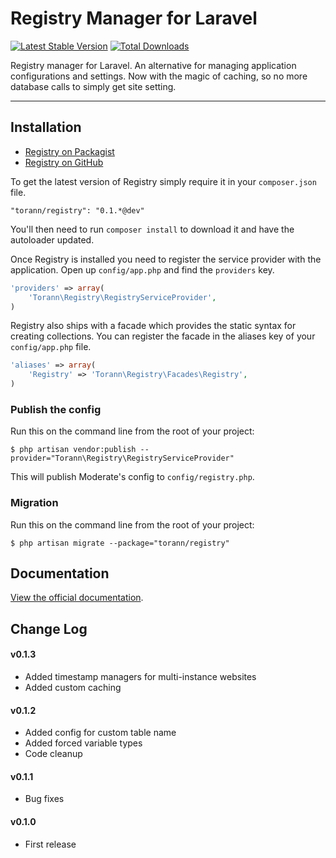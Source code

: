 # Registry Manager for Laravel

[![Latest Stable Version](https://poser.pugx.org/torann/registry/v/stable.png)](https://packagist.org/packages/torann/registry) [![Total Downloads](https://poser.pugx.org/torann/registry/downloads.png)](https://packagist.org/packages/torann/registry)

Registry manager for Laravel. An alternative for managing application configurations and settings. Now with the magic of caching, so no more database calls to simply get site setting.

----------

## Installation

- [Registry on Packagist](https://packagist.org/packages/torann/registry)
- [Registry on GitHub](https://github.com/Torann/laravel-registry)

To get the latest version of Registry simply require it in your `composer.json` file.

~~~
"torann/registry": "0.1.*@dev"
~~~

You'll then need to run `composer install` to download it and have the autoloader updated.

Once Registry is installed you need to register the service provider with the application. Open up `config/app.php` and find the `providers` key.

```php
'providers' => array(
    'Torann\Registry\RegistryServiceProvider',
)
```

Registry also ships with a facade which provides the static syntax for creating collections. You can register the facade in the aliases key of your `config/app.php` file.

```php
'aliases' => array(
    'Registry' => 'Torann\Registry\Facades\Registry',
)
```

### Publish the config

Run this on the command line from the root of your project:

~~~
$ php artisan vendor:publish --provider="Torann\Registry\RegistryServiceProvider"
~~~

This will publish Moderate's config to ``config/registry.php``.

### Migration

Run this on the command line from the root of your project:

~~~
$ php artisan migrate --package="torann/registry"
~~~

## Documentation

[View the official documentation](http://lyften.com/projects/laravel-registry/).

## Change Log

#### v0.1.3

- Added timestamp managers for multi-instance websites
- Added custom caching

#### v0.1.2

- Added config for custom table name
- Added forced variable types 
- Code cleanup

#### v0.1.1

- Bug fixes

#### v0.1.0

- First release